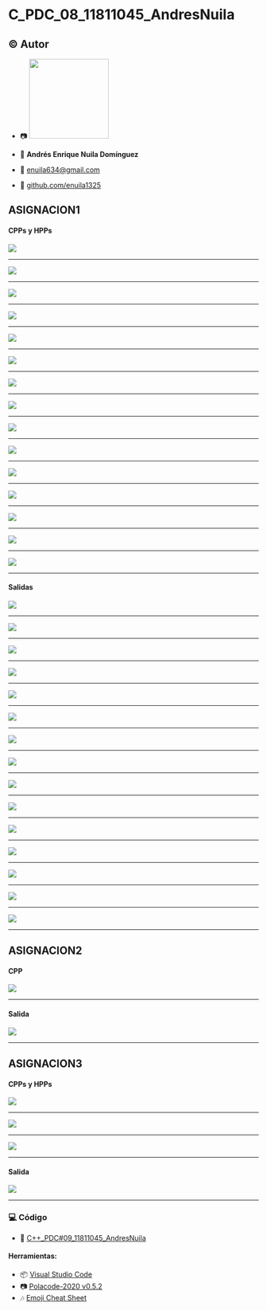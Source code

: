 # C_PDC_08_11811045_AndresNuila
## :copyright: Autor

- :camera: <img src="https://avatars2.githubusercontent.com/u/64881085?s=400&u=ccad14044b9b0daf5c7fc51567009f72e9eef5b8&v=4" width="160px">

- :older_man: **Andrés Enrique Nuila Domínguez**
- :e-mail: enuila634@gmail.com
- :link: [github.com/enuila1325](https://github.com/enuila1325)

## ASIGNACION1

#### CPPs y HPPs
![](images/acceso_aleatorio.png)

---

![](images/archivos.png)

---

![](images/archivos2.png)

---

![](images/cin_get.png)

---


![](images/cin_getline.png)

---


![](images/contactos_cpp.png)

---

![](images/contactos_hpp.png)

---

![](images/cout_setw.png)

---

![](images/cout_setw2.png)

---

![](images/cout_setwidth.png)

---

![](images/dex_oct_hex_setbase.png)

---

![](images/dex_oct_hex_setbase2.png)

---

![](images/eof_get_y_put.png)

---

![](images/read_write.png)

---

![](images/scientific_fixed.png)

---
#### Salidas
![](images/acceso_aleatorio_salida.png)

---


![](images/archivos_salida.png)

---

![](images/archivos2_salida.png)

---

![](images/cin_get_salida.png)

---


![](images/cin_getline_salida.png)

---


![](images/contactos_cpp_salida.png)

---

![](images/contactos_hpp_salida.png)

---

![](images/cout_setw_salida.png)

---

![](images/cout_setw2_salida.png)

---

![](images/cout_setwidth_salida.png)

---

![](images/dex_oct_hex_setbase_salida.png)

---

![](images/dex_oct_hex_setbase2_salida.png)

---

![](images/eof_get_y_put_salida.png)

---

![](images/read_write_salida.png)

---

![](images/scientific_fixed_salida.png)

---

## ASIGNACION2

#### CPP

![](images/acceso_aleatorio_asignacion2.png)

---

#### Salida

![](images/salida_asignacion2.png)

---

## ASIGNACION3

#### CPPs y HPPs

![](images/main_asignacion3.png)

---

![](images/clase_asignacion3.png)

---

![](images/cpp_asignacion3.png)

---

#### Salida

![](images/salida_asignacion3.png)

---

### :computer: Código

- :blue_book: [C++_PDC#09_11811045_AndresNuila](https://github.com/enuila1325/PDC_09_C_AndresNuila_11811045)
#### Herramientas:
- :package: [Visual Studio Code](https://code.visualstudio.com/)
- :camera: [Polacode-2020 v0.5.2](https://github.com/jeff-hykin/polacode)
- :notes: [Emoji Cheat Sheet](https://www.webfx.com/tools/emoji-cheat-sheet/)